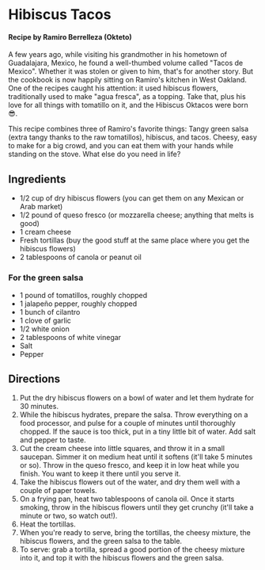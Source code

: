 # Hibiscus Tacos
#### Recipe by Ramiro Berrelleza (Okteto)

A few years ago, while visiting his grandmother in his hometown of Guadalajara, Mexico, he found a well-thumbed volume called "Tacos de Mexico". Whether it was stolen or given to him, that's for another story. But the cookbook is now happily sitting on Ramiro's kitchen in West Oakland. One of the recipes caught his attention: it used hibiscus flowers, traditionally used to make "agua fresca",  as a topping.  Take that, plus his love for all things with tomatillo on it, and the Hibiscus Oktacos were born 😎.

This recipe combines three of Ramiro's favorite things: Tangy green salsa (extra tangy thanks to the raw tomatillos), hibiscus, and tacos. Cheesy, easy to make for a big crowd, and you can eat them with your hands while standing on the stove. What else do you need in life?

## Ingredients

* 1/2 cup of dry hibiscus flowers (you can get them on any Mexican or Arab market)
* 1/2 pound of queso fresco (or mozzarella cheese; anything that melts is good)
* 1 cream cheese
* Fresh tortillas (buy the good stuff at the same place where you get the hibiscus flowers)
* 2 tablespoons of canola or peanut oil

### For the green salsa
* 1 pound of tomatillos, roughly chopped
* 1 jalapeño pepper, roughly chopped
* 1 bunch of cilantro
* 1 clove of garlic
* 1/2 white onion
* 2 tablespoons of white vinegar
* Salt
* Pepper

## Directions

1. Put the dry hibiscus flowers on a bowl of water and let them hydrate for 30 minutes.
2. While the hibiscus hydrates, prepare the salsa. Throw everything on a food processor, and pulse for a couple of minutes until thoroughly chopped. If the sauce is too thick, put in a tiny little bit of water.  Add salt and pepper to taste.
3. Cut the cream cheese into little squares, and throw it in a small saucepan. Simmer it on medium heat until it softens (it'll take 5 minutes or so). Throw in the queso fresco, and keep it in low heat while you finish. You want to keep it there until you serve it. 
4. Take the hibiscus flowers out of the water, and dry them well with a couple of paper towels.  
5. On a frying pan, heat two tablespoons of canola oil. Once it starts smoking, throw in the hibiscus flowers until they get crunchy (it'll take a minute or two, so watch out!).
6. Heat the tortillas. 
7. When you're ready to serve, bring the tortillas, the cheesy mixture, the hibiscus flowers, and the green salsa to the table. 
8. To serve: grab a tortilla, spread a good portion of the cheesy mixture into it, and top it with the hibiscus flowers and the green salsa.  
